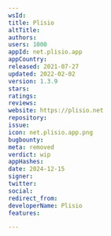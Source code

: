 ```yaml
---
wsId: 
title: Plisio
altTitle: 
authors: 
users: 1000
appId: net.plisio.app
appCountry: 
released: 2021-07-27
updated: 2022-02-02
version: 1.3.9
stars: 
ratings: 
reviews: 
website: https://plisio.net
repository: 
issue: 
icon: net.plisio.app.png
bugbounty: 
meta: removed
verdict: wip
appHashes: 
date: 2024-12-15
signer: 
twitter: 
social: 
redirect_from: 
developerName: Plisio
features: 

---
```


